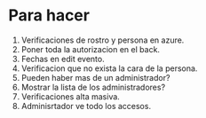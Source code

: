# Para hacer

1. Verificaciones de rostro y persona en azure.
5. Poner toda la autorizacion en el back.
6. Fechas en edit evento.
7. Verificacion que no exista la cara de la persona.
9. Pueden haber mas de un administrador?
10. Mostrar la lista de los administradores?
11. Verificaciones alta masiva.
12. Adminisrtador ve todo los accesos.